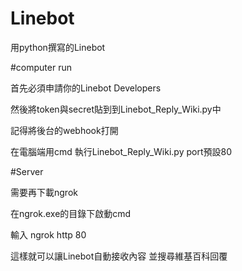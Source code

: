 # Linebot
用python撰寫的Linebot

#computer run

首先必須申請你的Linebot Developers

然後將token與secret貼到到Linebot_Reply_Wiki.py中

記得將後台的webhook打開

在電腦端用cmd 執行Linebot_Reply_Wiki.py port預設80


#Server

需要再下載ngrok 

在ngrok.exe的目錄下啟動cmd

輸入 ngrok http 80

這樣就可以讓Linebot自動接收內容 並搜尋維基百科回覆
